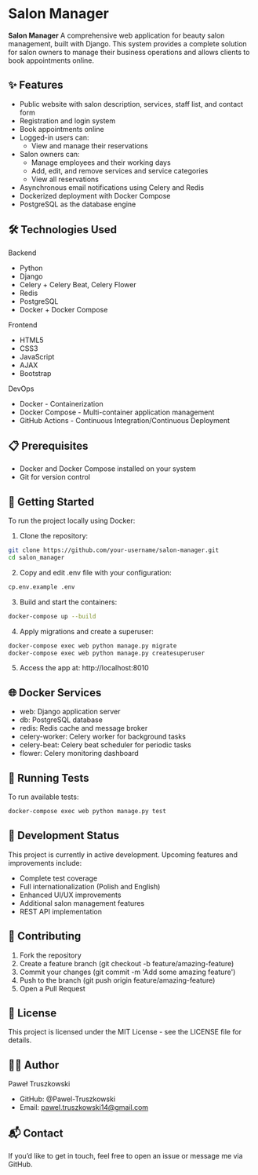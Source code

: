 # Salon Manager

**Salon Manager**
A comprehensive web application for beauty salon management, built with Django. This system provides a complete solution for salon owners to manage their business operations and allows clients to book appointments online.

## ✨ Features

- Public website with salon description, services, staff list, and contact form
- Registration and login system
- Book appointments online
- Logged-in users can:
  - View and manage their reservations
- Salon owners can:
  - Manage employees and their working days
  - Add, edit, and remove services and service categories
  - View all reservations
- Asynchronous email notifications using Celery and Redis
- Dockerized deployment with Docker Compose
- PostgreSQL as the database engine

## 🛠️ Technologies Used

Backend
- Python
- Django
- Celery + Celery Beat, Celery Flower
- Redis
- PostgreSQL
- Docker + Docker Compose

Frontend
- HTML5
- CSS3
- JavaScript
- AJAX
- Bootstrap

DevOps
- Docker - Containerization
- Docker Compose - Multi-container application management
- GitHub Actions - Continuous Integration/Continuous Deployment

## 📋 Prerequisites

- Docker and Docker Compose installed on your system
- Git for version control

## 🚀 Getting Started

To run the project locally using Docker:

1.  Clone the repository:
   ```bash
   git clone https://github.com/your-username/salon-manager.git
   cd salon_manager
   ```
2.	Copy and edit .env file with your configuration:
```bash
cp.env.example .env
```

3.  Build and start the containers:
  ```bash
docker-compose up --build
```

4.  Apply migrations and create a superuser:
  ```bash
docker-compose exec web python manage.py migrate
docker-compose exec web python manage.py createsuperuser
  ```
5.	Access the app at: http://localhost:8010

## 🌐 Docker Services

- web: Django application server
- db: PostgreSQL database
- redis: Redis cache and message broker
- celery-worker: Celery worker for background tasks
- celery-beat: Celery beat scheduler for periodic tasks
- flower: Celery monitoring dashboard

## 🧪 Running Tests

To run available tests:
```bash
docker-compose exec web python manage.py test
```

## 🔄 Development Status

This project is currently in active development. Upcoming features and improvements include:

- Complete test coverage
- Full internationalization (Polish and English)
- Enhanced UI/UX improvements
- Additional salon management features
- REST API implementation

## 🤝 Contributing

1. Fork the repository
2. Create a feature branch (git checkout -b feature/amazing-feature)
3. Commit your changes (git commit -m 'Add some amazing feature')
4. Push to the branch (git push origin feature/amazing-feature)
5. Open a Pull Request

## 📝 License

This project is licensed under the MIT License - see the LICENSE file for details.

## 👨‍💻 Author

Paweł Truszkowski
- GitHub: @Pawel-Truszkowski
- Email: pawel.truszkowski14@gmail.com

## 📬 Contact

If you’d like to get in touch, feel free to open an issue or message me via GitHub.
